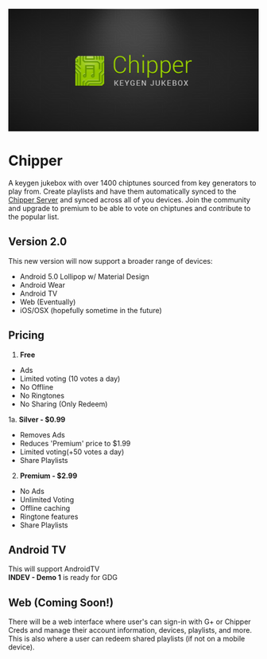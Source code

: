 ![chipper icon](play_banner.png)

Chipper
=======

A keygen jukebox with over 1400 chiptunes sourced from key generators to play from. Create playlists and have them automatically synced to the [Chipper Server](https://github.com/r0adkll/chipper-java-server) and synced across all of you devices. Join the community and upgrade to premium to be able to vote on chiptunes and contribute to the popular list.


## Version 2.0

This new version will now support a broader range of devices:

- Android 5.0 Lollipop w/ Material Design
- Android Wear
- Android TV
- Web (Eventually)
- iOS/OSX (hopefully sometime in the future)

## Pricing

1.  **Free**  
  - Ads
  - Limited voting (10 votes a day)
  - No Offline
  - No Ringtones
  - No Sharing (Only Redeem)

1a. **Silver - $0.99**
 - Removes Ads
 - Reduces 'Premium' price to $1.99
 - Limited voting(+50 votes a day)
 - Share Playlists

2.  **Premium - $2.99**  
  - No Ads  
  - Unlimited Voting  
  - Offline caching  
  - Ringtone features  
  - Share Playlists

## Android TV

This will support AndroidTV  
__INDEV - Demo 1__ is ready for GDG

## Web (Coming Soon!)

There will be a web interface where user's can sign-in with G+ or Chipper Creds and manage their account information, devices, playlists, and more. This is also where a user can redeem shared playlists (if not on a mobile device).



